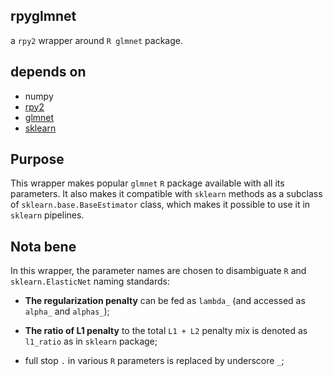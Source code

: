 ## rpyglmnet
a `rpy2` wrapper around `R glmnet` package.

## depends on

- numpy
- [rpy2](http://rpy2.bitbucket.org/)
- [glmnet](https://github.com/jeffwong/glmnet)
- [sklearn](http://scikit-learn.org/stable/)

## Purpose

This wrapper makes popular `glmnet` `R` package available with all its parameters. 
It also makes it compatible with `sklearn` methods as a subclass of `sklearn.base.BaseEstimator` class,
which makes it possible to use it in `sklearn` pipelines.

## Nota bene

In this wrapper, the parameter names are chosen to disambiguate `R` and `sklearn.ElasticNet` naming standards:

- **The regularization penalty** can be fed as `lambda_` (and accessed as `alpha_` and `alphas_`);

- **The ratio of L1 penalty** to the total `L1 + L2` penalty mix is denoted as `l1_ratio` as in `sklearn` package;

- full stop `.`  in various `R` parameters is replaced by underscore `_`;

